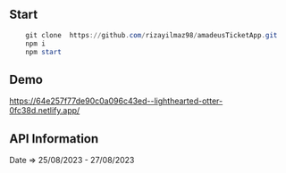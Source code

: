 ## Start
```powershell
    git clone  https://github.com/rizayilmaz98/amadeusTicketApp.git
    npm i 
    npm start
```
## Demo
https://64e257f77de90c0a096c43ed--lighthearted-otter-0fc38d.netlify.app/

## API Information 
Date => 25/08/2023 - 27/08/2023
